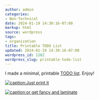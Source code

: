 ```yaml
---
author: admin
categories:
- Non-Technical
date: 2024-01-19 14:30:16-07:00
markup: html
source: wordpress
tags:
- organization
title: Printable TODO List
updated: 2024-01-19 14:30:16-07:00
wordpress_id: 1282
wordpress_slug: printable-todo-list
---
```

I made a minimal, printable [TODO list](https://za3k.com/archive/todo.pdf). Enjoy!

[![caption:Just print it](https://blog.za3k.com/wp-content/uploads/2024/01/used-short-crop-1024x338.jpg)](https://za3k.com/archive/todo.pdf)

[![caption:or get fancy and laminate](https://blog.za3k.com/wp-content/uploads/2024/01/laminated-short-crop-1024x445.jpg)](https://za3k.com/archive/todo.pdf)
